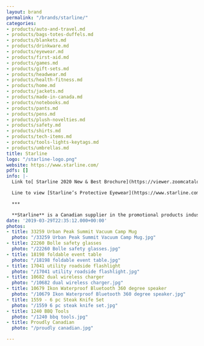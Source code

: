 ```yaml
---
layout: brand
permalink: "/brands/starline/"
categories:
- products/auto-and-travel.md
- products/bags-totes-duffels.md
- products/blankets.md
- products/drinkware.md
- products/eyewear.md
- products/first-aid.md
- products/games.md
- products/gift-sets.md
- products/headwear.md
- products/health-fitness.md
- products/home.md
- products/jackets.md
- products/made-in-canada.md
- products/notebooks.md
- products/pants.md
- products/pens.md
- products/plush-novelties.md
- products/safety.md
- products/shirts.md
- products/tech-items.md
- products/tools-lights-keytags.md
- products/umbrellas.md
title: Starline
logo: "/starline-logo.png"
website: https://www.starline.com/
pdfs: []
info: |-
  Link to[ Starline 2020 New & Best Brochure](https://viewer.zoomcatalog.com/starline-2020-canada)

  Line to view [Starline’s Protective Eyewear](https://www.starline.com/products/Safety/Safety_Eyewear)

  ***

  **Starline** is a Canadian supplier in the promotional products industry for over 40 years and provides upscale retail quality gifts and awards among Bags, Drinkware, Electronics, ToolZone™ including CREE® Flashlights, LED Flashlights, Knives and Tools, Lifestyles, HomeStyles™, Safety including Eyewear, Head Protection, Hand Protection and Hi-Vis Apparel and Business Essentials.
date: '2019-03-29T22:35:12.000+00:00'
photos:
- title: 33259 Urban Peak Summit Vacuum Camp Mug
  photo: "/33259 Urban Peak Summit Vacuum Camp Mug.jpg"
- title: 22260 Bolle safety glasses
  photo: "/22260 Bolle safety glasses.jpg"
- title: 18198 foldable event table
  photo: "/18198 foldable event table.jpg"
- title: 17041 utility roadside flashlight
  photo: "/17041 utility roadside flashlight.jpg"
- title: 10682 dual wireless charger
  photo: "/10682 dual wireless charger.jpg"
- title: 10679 Ikon Waterproof Bluetooth 360 degree speaker
  photo: "/10679 Ikon Waterproof Bluetooth 360 degree speaker.jpg"
- title: 1559 - 6 pc Steak Knife Set
  photo: "/1559 6 pc steak knife set.jpg"
- title: 1240 BBQ Tools
  photo: "/1240 bbq tools.jpg"
- title: Proudly Canadian
  photo: "/proudly canadian.jpg"

---
```


